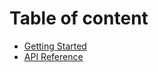 # Table of content 
* [Getting Started](docs/getting-started.md)
* [API Reference](docs/api-reference.md)
